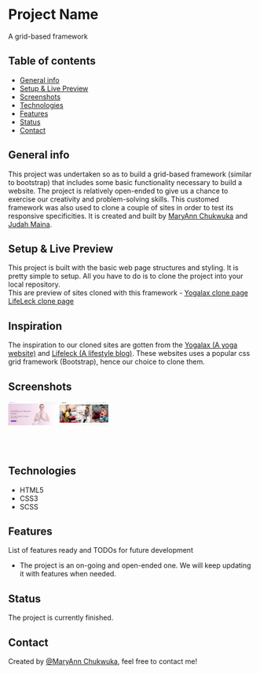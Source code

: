 
# Project Name
A grid-based framework

## Table of contents
* [General info](#general-info)
* [Setup  & Live Preview](#setup)
* [Screenshots](#screenshots)
* [Technologies](#technologies)
* [Features](#features)
* [Status](#status)
* [Contact](#contact)

## General info
This project was undertaken so as to build a grid-based framework (similar to bootstrap) that includes some basic functionality necessary to build a website. The project is relatively open-ended to give us a chance to exercise our creativity and problem-solving skills. This customed framework was also used to clone a couple of sites in order to test its responsive specificities. It is created and built by <a href="https://github.com/adaorachi">MaryAnn Chukwuka</a> and <a href="https://github.com/Jaykowski">Judah Maina</a>.

## Setup & Live Preview
This project is built with the basic web page structures and styling. It is pretty simple to setup. All you have to do is to clone the project into your local repository.<br>
This are preview of sites cloned with this framework - 
<a href="https://raw.githack.com/JayKowski/sass-framework/framework/index.html">Yogalax clone page </a><br>
<a href="https://raw.githack.com/JayKowski/sass-framework/framework/index2.html">LifeLeck clone page </a>

## Inspiration
The inspiration to our cloned sites are gotten from the <a href="https://colorlib.com/preview/theme/yogalax/"> Yogalax (A yoga website)</a> and <a href="https://colorlib.com/preview/theme/lifeleck/"> Lifeleck (A lifestyle blog)</a>. These websites uses a popular css grid framework (Bootstrap), hence our choice to clone them.

## Screenshots
<p float="left">
    <img src="images/screenshots.jpg" width="100">
    <img src="images/screenshots1.jpg" width="100">
</p>
<br><br>

## Technologies
* HTML5
* CSS3
* SCSS

## Features
List of features ready and TODOs for future development
* The project is an on-going and open-ended one. We will keep updating it with features when needed.

## Status
The project is currently finished.

## Contact
Created by [@MaryAnn Chukwuka](https://github.com/adaorachi), feel free to contact me!
